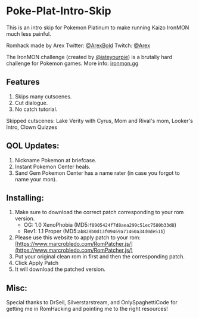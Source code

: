 # Poke-Plat-Intro-Skip

This is an intro skip for Pokemon Platinum to make running Kaizo IronMON much less painful. 

Romhack made by Arex
Twitter: [@ArexBold](https://twitter.com/ArexBold)
Twitch: [@Arex](https://twitch.tv/Arex)

The IronMON challenge (created by [@iateyourpie](https://twitch.tv/iateyourpie)) is a brutally hard challenge for Pokemon games. More info: [ironmon.gg](http://ironmon.gg)

## Features
1. Skips many cutscenes.
2. Cut dialogue.
3. No catch tutorial.

Skipped cutscenes: Lake Verity with Cyrus, Mom and Rival's mom, Looker's Intro, Clown Quizzes

## QOL Updates:
1. Nickname Pokemon at briefcase.
2. Instant Pokemon Center heals.
3. Sand Gem Pokemon Center has a name rater (in case you forgot to name your mon).

## Installing:
1. Make sure to download the correct patch corresponding to your rom version.
     - OG: 1.0 XenoPhobia (MD5:`f8905424f7d8aea299c51ec7580b33d8`)
     - Rev1: 1.1 Proper (MD5:`ab828b0d13f09469a71460a34d0de51b`)
2. Please use this website to apply patch to your rom: [https://www.marcrobledo.com/RomPatcher.js/](https://www.marcrobledo.com/RomPatcher.js/)
3. Put your original clean rom in first and then the corresponding patch.
4. Click Apply Patch
5. It will download the patched version.


## Misc:
Special thanks to DrSeil, Silverstarstream, and OnlySpaghettiCode for getting me in RomHacking and pointing me to the right resources!
